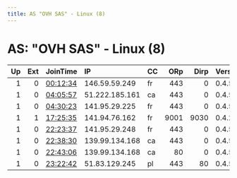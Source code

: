 ```yaml
---
title: AS "OVH SAS" - Linux (8)
---
```


# AS: "OVH SAS" - Linux (8)

|   Up |   Ext | JoinTime                                                                                            | IP             | CC   |   ORp |   Dirp | Version   | Contact                   | Nickname   |   eFamMembers |
|-----:|------:|:----------------------------------------------------------------------------------------------------|:---------------|:-----|------:|-------:|:----------|:--------------------------|:-----------|--------------:|
|    1 |     0 | [00:12:34](https://metrics.torproject.org/rs.html#details/9952B0FB34A80608B88D303398462C6E5C232123) | 146.59.59.249  | fr   |   443 |      0 | 0.4.5.10  | None                      | Unnamed    |             1 |
|    1 |     0 | [04:05:57](https://metrics.torproject.org/rs.html#details/7BFC6791CB0E10D8BDD904D181EBA633C21E0A03) | 51.222.185.161 | ca   |   443 |      0 | 0.4.5.10  | None                      | Unnamed    |             1 |
|    1 |     0 | [04:30:23](https://metrics.torproject.org/rs.html#details/D215E70ADDC6C7E9BE9763C68DFF02776907AD5B) | 141.95.29.225  | fr   |   443 |      0 | 0.4.5.10  | None                      | Unnamed    |             1 |
|    1 |     1 | [17:25:35](https://metrics.torproject.org/rs.html#details/F1872148C99B097EFDF010EB8B15574CF562D21A) | 141.94.76.162  | fr   |  9001 |   9030 | 0.4.2.7   | admin infiltrieren@proton | bitnuller  |             1 |
|    1 |     0 | [22:23:37](https://metrics.torproject.org/rs.html#details/83C8C30E0AA6556090758AF922FCF72A821284CD) | 141.95.29.248  | fr   |   443 |      0 | 0.4.5.10  | None                      | Unnamed    |             1 |
|    1 |     0 | [22:38:30](https://metrics.torproject.org/rs.html#details/0F53B4B16768A8A18B838103DD500068C4D656EB) | 139.99.134.168 | ca   |   443 |      0 | 0.4.5.10  | 1AKfiFWajSckVrArTVh21KkdP | whynot1    |            21 |
|    1 |     0 | [22:43:06](https://metrics.torproject.org/rs.html#details/F531B0B91BC15A68C1B64EAD8FF7AEE111E06224) | 139.99.134.168 | ca   |    80 |      0 | 0.4.5.10  | 1AKfiFWajSckVrArTVh21KkdP | whynot2    |            21 |
|    1 |     0 | [23:22:42](https://metrics.torproject.org/rs.html#details/FD63B0A3E3C7B3759DE54B509BD3CD1A8C0D01C1) | 51.83.129.245  | pl   |   443 |     80 | 0.4.5.10  | josmad42@protonmail.com   | Mataka     |             1 |
